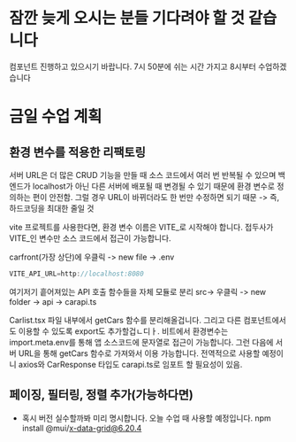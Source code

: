 # 잠깐 늦게 오시는 분들 기다려야 할 것 같습니다
컴포넌트 진행하고 있으시기 바랍니다.
7시 50분에 쉬는 시간 가지고 8시부터 수업하겠습니다
# 금일 수업 계획
## 환경 변수를 적용한 리팩토링
서버 URL은 더 많은 CRUD 기능을 만들 때 소스 코드에서 여러 번 반복될 수 있으며 백엔드가 localhost가 아닌 다른 서버에 배포될 때 변경될 수 있기 때문에 환경 변수로 정의하는 편이 안전함. 그럴 경우 URL이 바뀌더라도 한 번만 수정하면 되기 때문 -> 즉, 하드코딩을 최대한 줄일 것

vite 프로젝트를 사용한다면, 환경 변수 이름은
VITE_로 시작해야 합니다. 접두사가 VITE_인 변수만 소스 코드에서 접근이 가능합니다.

carfront(가장 상단)에 우클릭 -> new file -> .env
```java
VITE_API_URL=http://localhost:8080
```

여기저기 흩어져있는 API 호출 함수들을 자체 모듈로 분리
src-> 우클릭 -> new folder -> api -> carapi.ts

Carlist.tsx 파일 내부에서 getCars 함수를 분리해올겁니다. 그리고 다른 컴포넌트에서도 이용할 수 있도록 export도 추가할겁ㄴ디ㅏ.
비트에서 환경변수는 import.meta.env를 통해 앱 소스코드에 문자열로 접근이 가능합니다. 그런 다음에 서버 URL을 통해 getCars 함수로 가져와서 이용 가능합니다.
전역적으로 사용할 예정이니 axios와 CarResponse 타입도 carapi.ts로 임포트 할 필요성이 있음.


## 페이징, 필터링, 정렬 추가(가능하다면)
* 혹시 버전 실수할까봐 미리 명시합니다. 오늘 수업 때 사용할 예정입니다.
npm install @mui/x-data-grid@6.20.4